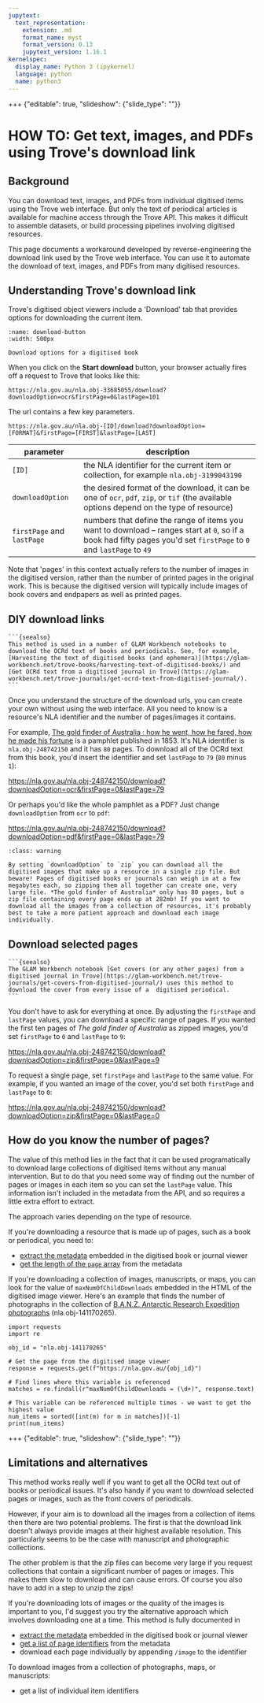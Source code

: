 ```yaml
---
jupytext:
  text_representation:
    extension: .md
    format_name: myst
    format_version: 0.13
    jupytext_version: 1.16.1
kernelspec:
  display_name: Python 3 (ipykernel)
  language: python
  name: python3
---
```


+++ {"editable": true, "slideshow": {"slide_type": ""}}

# HOW TO: Get text, images, and PDFs using Trove's download link

## Background

You can download text, images, and PDFs from individual digitised items using the Trove web interface. But only the text of periodical articles is available for machine access through the Trove API. This makes it difficult to assemble datasets, or build processing pipelines involving digitised resources.

This page documents a workaround developed by reverse-engineering the download link used by the Trove web interface. You can use it to automate the download of text, images, and PDFs from many digitised resources.

## Understanding Trove's download link

Trove's digitised object viewers include a 'Download' tab that provides options for downloading the current item.

```{figure} ../../images/download-button.png
:name: download-button
:width: 500px

Download options for a digitised book
```

When you click on the **Start download** button, your browser actually fires off a request to Trove that looks like this:

`https://nla.gov.au/nla.obj-33685055/download?downloadOption=ocr&firstPage=0&lastPage=101`

The url contains a few key parameters.

`https://nla.gov.au/nla.obj-[ID]/download?downloadOption=[FORMAT]&firstPage=[FIRST]&lastPage=[LAST]`

| parameter | description |
|-----------|-------------|
| `[ID]` | the NLA identifier for the current item or collection, for example `nla.obj-3199043190`
| `downloadOption` | the desired format of the download, it can be one of `ocr`, `pdf`, `zip`, or `tif` (the available options depend on the type of resource)
| `firstPage` and `lastPage` | numbers that define the range of items you want to download – ranges start at `0`, so if a book had fifty pages you'd set `firstPage` to `0` and `lastPage` to `49`|

Note that 'pages' in this context actually refers to the number of images in the digitised version, rather than the number of printed pages in the original work. This is because the digitised version will typically include images of book covers and endpapers as well as printed pages.

## DIY download links

````{margin}
```{seealso}
This method is used in a number of GLAM Workbench notebooks to download the OCRd text of books and periodicals. See, for example, [Harvesting the text of digitised books (and ephemera)](https://glam-workbench.net/trove-books/harvesting-text-of-digitised-books/) and [Get OCRd text from a digitised journal in Trove](https://glam-workbench.net/trove-journals/get-ocrd-text-from-digitised-journal/).
```
````

Once you understand the structure of the download urls, you can create your own without using the web interface. All you need to know is a resource's NLA identifier and the number of pages/images it contains. 

For example, [The gold finder of Australia : how he went, how he fared, how he made his fortune](https://nla.gov.au/nla.obj-248742150) is a pamphlet published in 1853. It's NLA identifier is `nla.obj-248742150` and it has `80` pages. To download all of the OCRd text from this book, you'd insert the identifier and set `lastPage` to `79` (`80` minus `1`):

<a href="https://nla.gov.au/nla.obj-248742150/download?downloadOption=ocr&firstPage=0&lastPage=79">https://nla.gov.au/nla.obj-248742150/download?downloadOption=ocr&firstPage=0&lastPage=79</a>

Or perhaps you'd like the whole pamphlet as a PDF? Just change `downloadOption` from `ocr` to `pdf`:

<a href="https://nla.gov.au/nla.obj-248742150/download?downloadOption=pdf&firstPage=0&lastPage=79">https://nla.gov.au/nla.obj-248742150/download?downloadOption=pdf&firstPage=0&lastPage=79</a>

```{admonition} Zip files can be big!
:class: warning

By setting `downloadOption` to `zip` you can download all the digitised images that make up a resource in a single zip file. But beware! Pages of digitised books or journals can weigh in at a few megabytes each, so zipping them all together can create one, very large file. *The gold finder of Australia* only has 80 pages, but a zip file containing every page ends up at 282mb! If you want to download all the images from a collection of resources, it's probably best to take a more patient approach and download each image individually.

```

## Download selected pages

````{margin}
```{seealso}
The GLAM Workbench notebook [Get covers (or any other pages) from a digitised journal in Trove](https://glam-workbench.net/trove-journals/get-covers-from-digitised-journal/) uses this method to download the cover from every issue of a  digitised periodical.
```
````

You don't have to ask for everything at once. By adjusting the `firstPage` and `lastPage` values, you can download a specific range of pages. If you wanted the first ten pages of *The gold finder of Australia* as zipped images, you'd set `firstPage` to `0` and `lastPage` to `9`:

<a href="https://nla.gov.au/nla.obj-248742150/download?downloadOption=zip&firstPage=0&lastPage=9">https://nla.gov.au/nla.obj-248742150/download?downloadOption=zip&firstPage=0&lastPage=9</a>

To request a single page, set `firstPage` and `lastPage` to the same value. For example, if you wanted an image of the cover, you'd set both `firstPage` and `lastPage` to `0`:

<a href="https://nla.gov.au/nla.obj-248742150/download?downloadOption=zip&firstPage=0&lastPage=0">https://nla.gov.au/nla.obj-248742150/download?downloadOption=zip&firstPage=0&lastPage=0</a>

## How do you know the number of pages?

The value of this method lies in the fact that it can be used programatically to download large collections of digitised items without any manual intervention. But to do that you need some way of finding out the number of pages or images in each item so you can set the `lastPage` value. This information isn't included in the metadata from the API, and so requires a little extra effort to extract.

The approach varies depending on the type of resource. 

If you're downloading a resource that is made up of pages, such as a book or periodical, you need to:

- [extract the metadata](digitised:howto:embedded:extract-metadata) embedded in the digitised book or journal viewer
- [get the length of the `page` array](digitised:howto:embedded:pages) from the metadata

If you're downloading a collection of images, manuscripts, or maps, you can look for the value of `maxNumOfChildDownloads` embedded in the HTML of the digitised image viewer. Here's an example that finds the number of photographs in the collection of [B.A.N.Z. Antarctic Research Expedition photographs](https://nla.gov.au/nla.obj-141170265) (nla.obj-141170265).

```{code-cell} ipython3
import requests
import re

obj_id = "nla.obj-141170265"

# Get the page from the digitised image viewer
response = requests.get(f"https://nla.gov.au/{obj_id}")

# Find lines where this variable is referenced
matches = re.findall(r"maxNumOfChildDownloads = (\d+)", response.text)

# This variable can be referenced multiple times - we want to get the highest value
num_items = sorted([int(m) for m in matches])[-1]
print(num_items)
```

+++ {"editable": true, "slideshow": {"slide_type": ""}}

## Limitations and alternatives

This method works really well if you want to get all the OCRd text out of books or periodical issues. It's also handy if you want to download selected pages or images, such as the front covers of periodicals.

However, if your aim is to download all the images from a collection of items then there are two potential problems. The first is that the download link doesn't always provide images at their highest available resolution. This particularly seems to be the case with manuscript and photographic collections.

The other problem is that the zip files can become very large if you request collections that contain a significant number of pages or images. This makes them slow to download and can cause errors. Of course you also have to add in a step to unzip the zips! 

If you're downloading lots of images or the quality of the images is important to you, I'd suggest you try the alternative approach which involves downloading one at a time. This method is fully documented in

- [extract the metadata](digitised:howto:embedded:extract-metadata) embedded in the digitised book or journal viewer
- [get a list of page identifiers](digitised:howto:embedded:pages) from the metadata
- download each page individually by appending `/image` to the identifier

To download images from a collection of photographs, maps, or manuscripts:

- get a list of individual item identifiers
